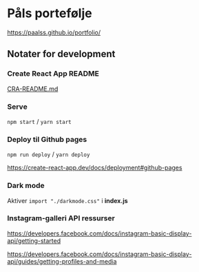 # Påls portefølje

https://paalss.github.io/portfolio/

## Notater for development

### Create React App README

[CRA-README.md](CRA-README.md)

### Serve

`npm start` / `yarn start`

### Deploy til Github pages

`npm run deploy` / `yarn deploy`

https://create-react-app.dev/docs/deployment#github-pages

### Dark mode

Aktiver `import "./darkmode.css"` i **index.js**

### Instagram-galleri API ressurser

https://developers.facebook.com/docs/instagram-basic-display-api/getting-started

https://developers.facebook.com/docs/instagram-basic-display-api/guides/getting-profiles-and-media


